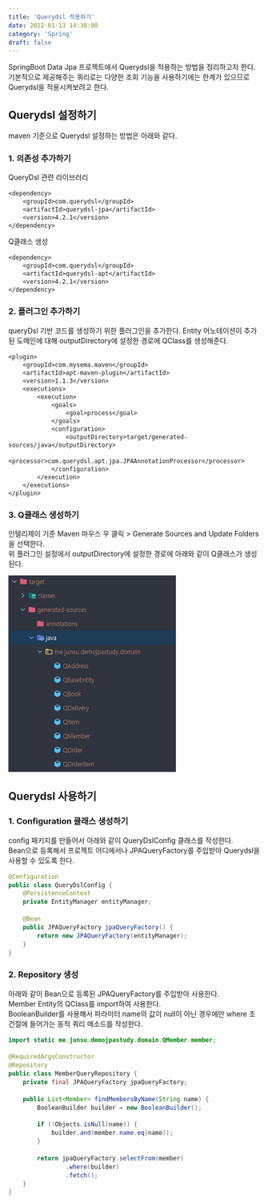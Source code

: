 ```yaml
---
title: 'Querydsl 적용하기'
date: 2022-01-13 14:30:00
category: 'Spring'
draft: false
---
```

SpringBoot Data Jpa 프로젝트에서 Querydsl을 적용하는 방법을 정리하고자 한다.</br>
기본적으로 제공해주는 쿼리로는 다양한 조회 기능을 사용하기에는 한계가 있으므로 Querydsl을 적용시켜보려고 한다.

## Querydsl 설정하기
maven 기준으로 Querydsl 설정하는 방법은 아래와 같다.

### 1. 의존성 추가하기
QueryDsl 관련 라이브러리
```
<dependency>
    <groupId>com.querydsl</groupId>
    <artifactId>querydsl-jpa</artifactId>
    <version>4.2.1</version>
</dependency>
```
Q클래스 생성
```
<dependency>
    <groupId>com.querydsl</groupId>
    <artifactId>querydsl-apt</artifactId>
    <version>4.2.1</version>
</dependency>
```

### 2. 플러그인 추가하기
queryDsl 기반 코드를 생성하기 위한 플러그인을 추가한다.
Entity 어노테이션이 추가된 도메인에 대해 outputDirectory에 설정한 경로에 QClass를 생성해준다.
```
<plugin>
    <groupId>com.mysema.maven</groupId>
    <artifactId>apt-maven-plugin</artifactId>
    <version>1.1.3</version>
    <executions>
        <execution>
            <goals>
                <goal>process</goal>
            </goals>
            <configuration>
                <outputDirectory>target/generated-sources/java</outputDirectory>
                <processor>com.querydsl.apt.jpa.JPAAnnotationProcessor</processor>
            </configuration>
        </execution>
    </executions>
</plugin>
```

### 3. Q클래스 생성하기
인텔리제이 기준 Maven 마우스 우 클릭 > Generate Sources and Update Folders 을 선택한다.</br>
위 플러그인 설정에서 outputDirectory에 설정한 경로에 아래와 같이 Q클래스가 생성된다.

![maven](./images/qClass.PNG) 

## Querydsl 사용하기
### 1. Configuration 클래스 생성하기
config 패키지를 만들어서 아래와 같이 QueryDslConfig 클래스를 작성한다.</br>
Bean으로 등록해서 프로젝트 어디에서나 JPAQueryFactory를 주입받아 Querydsl을 사용할 수 있도록 한다.
```java
@Configuration
public class QueryDslConfig {
    @PersistenceContext
    private EntityManager entityManager;

    @Bean
    public JPAQueryFactory jpaQueryFactory() {
        return new JPAQueryFactory(entityManager);
    }
}
```
### 2. Repository 생성
아래와 같이 Bean으로 등록된 JPAQueryFactory를 주입받아 사용한다.</br>
Member Entity의 QClass를 import하여 사용한다.</br>
BooleanBuilder를 사용해서 파라미터 name의 값이 null이 아닌 경우에만 where 조건절에 들어가는 동적 쿼리 메소드를 작성한다.
```java
import static me.junsu.demojpastudy.domain.QMember.member;

@RequiredArgsConstructor
@Repository
public class MemberQueryRepository {
    private final JPAQueryFactory jpaQueryFactory;

    public List<Member> findMembersByName(String name) {
        BooleanBuilder builder = new BooleanBuilder();

        if (!Objects.isNull(name)) {
            builder.and(member.name.eq(name));
        }

        return jpaQueryFactory.selectFrom(member)
                .where(builder)
                .fetch();
    }
}
```